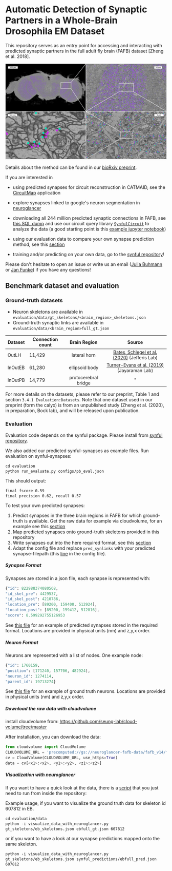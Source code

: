 # Automatic Detection of Synaptic Partners in a Whole-Brain Drosophila EM Dataset

This repository serves as an entry point for accessing and interacting with
predicted synaptic partners in the full adult fly brain (FAFB) dataset  [Zheng et al. 2018].

![method_figure](docs/_static/fafb_zoom_sequence.jpg)

Details about the method can be found in our [bioRxiv preprint](https://www.biorxiv.org/content/10.1101/2019.12.12.874172v2).

If you are interested in

- using predicted synapses for circuit reconstruction in CATMAID, see the
  [CircuitMap](https://github.com/catmaid/circuitmap) application

- explore synapses linked to google's neuron segmentation in [neuroglancer](https://neuroglancer-demo.appspot.com/fafb.html#!gs://fafb-ffn1/main_ng.json)

- downloading all 244 million predicted synaptic connections in FAFB, see [this
  SQL dump](https://cremi.org/static/data/20191211_fafbv14_buhmann2019_li20190805.db)
  and use our circuit query library [`SynfulCircuit`](https://github.com/funkelab/synfulcircuit) to analyze the data (a good starting point is this [example jupyter notebook](https://github.com/funkelab/synfulcircuit/blob/master/examples/synful_fafb_query_circuit.ipynb))

- using our evaluation data to compare your own synapse prediction method, see this [section](Benchmark-dataset-and-evaluation)

- training and/or predicting on your own data, go to the [synful repository](https://github.com/funkelab/synful)!

Please don't hesitate to open
an issue or write us an email ([Julia
Buhmann](mailto:buhmannj@janelia.hhmi.org) or [Jan
Funke](mailto:funkej@janelia.hhmi.org)) if you have any questions!

## Benchmark dataset and evaluation

### Ground-truth datasets

- Neuron skeletons are available in `evaluation/data/gt_skeletons/<brain_region>_skeletons.json`
- Ground-truth synaptic links are available in `evaluation/data/<brain_region>full_gt.json`

| Dataset | Connection count |     Brain Region     | Source                                             |
|---------|------------------|:--------------------:|:----------------------------------------------------:|
| OutLH   |      11,429      |     lateral horn     | [Bates, Schlegel et al. (2020)](https://www.biorxiv.org/content/10.1101/2020.01.19.911453v1.abstract) (Jefferis Lab) |
| InOutEB |      61,280      |    ellipsoid body    | [Turner-Evans et al. (2019)](https://www.biorxiv.org/content/10.1101/847152v1.abstract) (Jayaraman Lab)         |
| InOutPB |      14,779      | protocerebral bridge |"|

For more details on the datasets, please refer to our preprint, Table 1 and section `3.4.1 Evaluation:Datasets`.
Note that one dataset used in our preprint (form the calyx) is from an unpublished study (Zheng et al. (2020), in preparation, Bock lab), and will be released upon publication.

### Evaluation

Evaluation code depends on the synful package. Please install from [synful repository](https://github.com/funkelab/synful).

We also added our predicted synful-synapses as example files.
Run evaluation on synful-synapses:
```shell
cd evaluation
python run_evaluate.py configs/pb_eval.json
```
This should output:
```
final fscore 0.59
final precision 0.62, recall 0.57
```

To test your own predicted synapses:

1) Predict synapses in the three brain regions in FAFB for which ground-truth is available. Get the raw data for example via cloudvolume, for an example see this [section](Download-the-raw-data-with-cloudvolume)
2) Map predicted synapses onto ground-truth skeletons provided in this repository
3) Write synapses out into the here required format, see this [section](Synapse-Format)
4) Adapt the config file and replace `pred_synlinks` with your predicted synapse-filepath (this [line](https://github.com/funkelab/synful_fafb/blob/master/evaluation/configs/eb_eval.json#L2) in the config file).

##### Synapse Format
Synapses are stored in a json file, each synapse is represented with:
```python
{"id": 822988374080568,
"id_skel_pre": 4429537,
"id_skel_post": 4210786,
"location_pre": [89200, 159400, 512924],
"location_post": [89200, 159412, 512816],
"score": 8.599292755126953
```
See [this file](https://raw.githubusercontent.com/funkelab/synful_fafb/master/evaluation/data/ebfull_gt.json) for an example of predicted synapses stored in the required format.
Locations are provided in physical units (nm) and z,y,x order.

##### Neuron Format
Neurons are represented with a list of nodes. One example node:
```python
{"id": 1760159,
"position": [171240, 157706, 482924],
"neuron_id": 1274114,
"parent_id": 19713274}
```
See [this file](evaluation/data/gt_skeletons/eb_skeletons.json) for an example of ground truth neurons.
Locations are provided in physical units (nm) and z,y,x order.

##### Download the raw data with cloudvolume
install cloudvolume from: https://github.com/seung-lab/cloud-volume/tree/master

After installation, you can download the data:

```python
from cloudvolume import CloudVolume
CLOUDVOLUME_URL = 'precomputed://gs://neuroglancer-fafb-data/fafb_v14/fafb_v14_orig'
cv = CloudVolume(CLOUDVOLUME_URL, use_https=True)
data = cv[<x1>:<x2>, <y1>:<y2>, <z1>:<z2>]
```

##### Visualization with neuroglancer
If you want to have a quick look at the data, there is a [script](evaluation/data/visualize_data_with_neuroglancer.py) that you just need to run from inside the repository:

Example usage, if you want to visualize the ground truth data for skeleton id 607812 in EB.
```
cd evaluation/data
python -i visualize_data_with_neuroglancer.py gt_skeletons/eb_skeletons.json ebfull_gt.json 607812
```

or if you want to have a look at our synapse predictions mapped onto the same skeleton.

```
python -i visualize_data_with_neuroglancer.py gt_skeletons/eb_skeletons.json synful_predictions/ebfull_pred.json 607812
```
